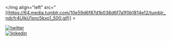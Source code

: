 </img align="left" src="[(https://64.media.tumblr.com/10e59d6f87d1b038d6f7a1f0b1814e12/tumblr_ndcfr4UlkU1snc5kxo1_500.gif)] >

[![twitter](https://img.shields.io/badge/-@gvxnnv-313131?style=flat-square&labelColor=313131&logo=twitter&logoColor=white&color=313131)](https://twitter.com/gvxnnv)  
[![linkedin](https://img.shields.io/badge/-@gianni-313131?style=flat-square&labelColor=313131&logo=LinkedIn&logoColor=white&color=313131)](https://www.linkedin.com/in/giancarlocoelho/)  
